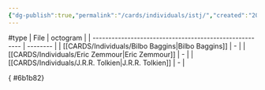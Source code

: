 ```yaml
---
{"dg-publish":true,"permalink":"/cards/individuals/istj/","created":"2023-04-29T12:09:39.846+02:00","updated":"2023-04-29T16:16:08.322+02:00"}
---
```


#type
| File                                                    | octogram |
| ------------------------------------------------------- | -------- |
| [[CARDS/Individuals/Bilbo Baggins\|Bilbo Baggins]]   | \-       |
| [[CARDS/Individuals/Eric Zemmour\|Eric Zemmour]]     | \-       |
| [[CARDS/Individuals/J.R.R. Tolkien\|J.R.R. Tolkien]] | \-       |

{ #6b1b82}


<script src="https://utteranc.es/client.js"  
        repo="Heart4sides/Comment_Section"
        issue-term="pathname"
        theme="github-dark-orange"
        crossorigin="anonymous"
        async> 
</script>